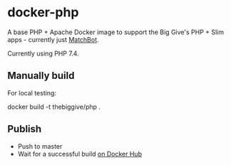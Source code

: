 # docker-php

A base PHP + Apache Docker image to support the Big Give's PHP + Slim apps - currently just
[MatchBot](https://github.com/thebiggive/matchbot).

Currently using PHP 7.4.

## Manually build

For local testing:

  docker build -t thebiggive/php .

## Publish

* Push to master
* Wait for a successful build [on Docker Hub](https://hub.docker.com/r/thebiggive/php/builds/)

